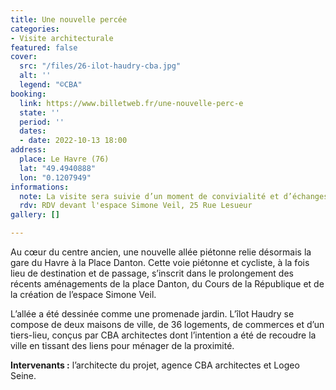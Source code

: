```yaml
---
title: Une nouvelle percée
categories:
- Visite architecturale
featured: false
cover:
  src: "/files/26-ilot-haudry-cba.jpg"
  alt: ''
  legend: "©CBA"
booking:
  link: https://www.billetweb.fr/une-nouvelle-perc-e
  state: ''
  period: ''
  dates:
  - date: 2022-10-13 18:00
address:
  place: Le Havre (76)
  lat: "49.4940888"
  lon: "0.1207949"
informations:
  note: La visite sera suivie d’un moment de convivialité et d’échanges
  rdv: RDV devant l'espace Simone Veil, 25 Rue Lesueur
gallery: []

---
```

Au cœur du centre ancien, une nouvelle allée piétonne relie désormais la gare du Havre à la Place Danton. Cette voie piétonne et cycliste, à la fois lieu de destination et de passage, s’inscrit dans le prolongement des récents aménagements de la place Danton, du Cours de la République et de la création de l’espace Simone Veil.

L’allée a été dessinée comme une promenade jardin. L’îlot Haudry se compose de deux maisons de ville, de 36 logements, de commerces et d’un tiers-lieu, conçus par CBA architectes dont l’intention a été de recoudre la ville en tissant des liens pour ménager de la proximité.

**Intervenants :** l’architecte du projet, agence CBA architectes et Logeo Seine.